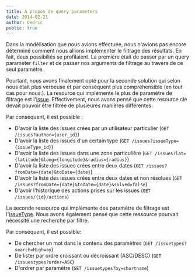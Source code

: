 ```yaml
---
title: À propos de query parameters
date: 2014-02-21
author: Cedric
public: true
---
```


Dans la modélisation que nous avions effectuée, nous n'avions pas encore déterminé comment nous allions implémenter le filtrage des résultats. En fait, deux possibiliés se profilaient. La première était de passer par un query parameter `filter` et de passer nos arguments de filtrage au travers de ce seul paramètre. 

Pourtant, nous avons finalement opté pour la seconde solution qui selon nous était plus verbeuse et par conséquent plus compréhensible (en tout cas pour nous:). La resource qui implémente le plus de paramètre de filtrage est l'[issue](/api/reference/#issues). Effectivement, nous avons pensé que cette resource clé devait pouvoir être filtrée de plusieures manières différentes.

Par conséquent, il est possible :
- D'avoir la liste des issues crées par un utilisateur particulier (`GET /issues?author={user_id}`)
- D'avoir la liste des issues d'un certain type (`GET /issues?issueType={issueType_id}`)
- D'avoir la liste des issues dans une zone particulière (`GET /issues?lat={latitude}&long={longitude}&radius={radius}`)
- D'avoir la liste des issues crées entre deux dates (`GET /issues?fromDate={date}&toDate={date}`)
- D'avoir la liste des issues crées entre deux dates et non résolues (`GET /issues?fromDate={date}&toDate={date}&solved=false`)
- D'avoir l'historique des actions prises sur les issues (`GET /issues/{id}/actions`)

La seconde ressource qui implémente des paramètre de filtrage est l'[issueType](/api/reference/#issuetypes). Nous avons également pensé que cette ressource pourvait nécessité une recherche par filtre.

Par conséquent, il est possible:
- De chercher un mot dans le contenu des paramètres (`GET /issuetypes?search=Highway`)
- De lister par ordre croissant ou décroissant (ASC/DESC) (`GET /issuestypes?order=ASC`)
- D'ordrer par paramètre (`GET /issuetypes?by=shortname`)


